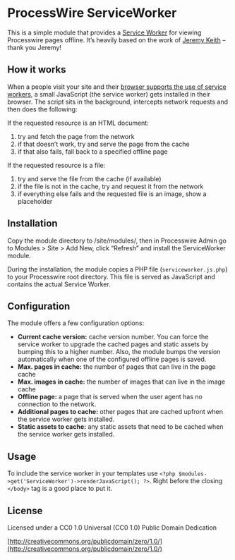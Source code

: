 # ProcessWire ServiceWorker

This is a simple module that provides a [Service Worker](https://developers.google.com/web/fundamentals/getting-started/primers/service-workers) for viewing Processwire pages offline. It’s heavily based on the work of [Jeremy Keith](https://adactio.com) – thank you Jeremy!

## How it works

When a people visit your site and their [browser supports the use of service workers](http://caniuse.com/#feat=serviceworkers), a small JavaScript (the service worker) gets installed in their browser. The script sits in the background, intercepts network requests and then does the following:

If the requested resource is an HTML document:

1. try and fetch the page from the network
2. if that doesn’t work, try and serve the page from the cache
3. if that also fails, fall back to a specified offline page

If the requested resource is a file:

1. try and serve the file from the cache (if available)
2. if the file is not in the cache, try and request it from the network
3. if everything else fails and the requested file is an image, show a placeholder

## Installation

Copy the module directory to /site/modules/, then in Processwire Admin go to Modules > Site > Add New, click “Refresh” and install the ServiceWorker module.

During the installation, the module copies a PHP file (`serviceworker.js.php`) to your Processwire root directory. This file is served as JavaScript and contains the actual Service Worker.

## Configuration

The module offers a few configuration options:

* __Current cache version:__ cache version number. You can force the service worker to upgrade the cached pages and static assets by bumping this to a higher number. Also, the module bumps the version automatically when one of the configured offline pages is saved.
* __Max. pages in cache:__ the number of pages that can live in the page cache
* __Max. images in cache:__ the number of images that can live in the image cache
* __Offline page:__ a page that is served when the user agent has no connection to the network.
* __Additional pages to cache:__ other pages that are cached upfront when the service worker gets installed.
* __Static assets to cache:__ any static assets that need to be cached when the service worker gets installed.

## Usage

To include the service worker in your templates use 
`<?php $modules->get('ServiceWorker')->renderJavaScript(); ?>`.
Right before the closing `</body>` tag is a good place to put it.

## License

Licensed under a CC0 1.0 Universal (CC0 1.0) Public Domain Dedication

[http://creativecommons.org/publicdomain/zero/1.0/](http://creativecommons.org/publicdomain/zero/1.0/)

